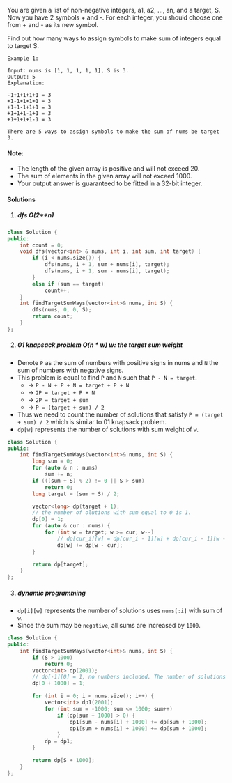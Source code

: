 You are given a list of non-negative integers, a1, a2, ..., an, and a target, S. Now you have 2 symbols + and -. For each integer, you should choose one from + and - as its new symbol.

Find out how many ways to assign symbols to make sum of integers equal to target S.

```
Example 1:

Input: nums is [1, 1, 1, 1, 1], S is 3. 
Output: 5
Explanation: 

-1+1+1+1+1 = 3
+1-1+1+1+1 = 3
+1+1-1+1+1 = 3
+1+1+1-1+1 = 3
+1+1+1+1-1 = 3

There are 5 ways to assign symbols to make the sum of nums be target 3.
```

#### Note:

-    The length of the given array is positive and will not exceed 20.
-    The sum of elements in the given array will not exceed 1000.
-    Your output answer is guaranteed to be fitted in a 32-bit integer.


#### Solutions

1. ##### dfs O(2**n)

```cpp
class Solution {
public:
    int count = 0;
    void dfs(vector<int> & nums, int i, int sum, int target) {
        if (i < nums.size()) {
            dfs(nums, i + 1, sum + nums[i], target);
            dfs(nums, i + 1, sum - nums[i], target);
        }
        else if (sum == target)
            count++;
    }
    int findTargetSumWays(vector<int>& nums, int S) {
        dfs(nums, 0, 0, S);
        return count;
    }
};
```


2. ##### 01 knapsack problem O(n * w)  w: the target sum weight

- Denote `P` as the sum of numbers with positive signs in nums and `N` the sum of numbers with negative signs. 
- This problem is equal to find `P` and `N` such that `P - N = target`.
    - -> `P - N + P + N = target + P + N`
    - -> `2P = target + P + N`
    - -> `2P = target + sum`
    - -> `P = (target + sum) / 2`
- Thus we need to count the number of solutions that satisfy `P = (target + sum) / 2` which is similar to 01 knapsack problem.
- `dp[w]` represents the number of solutions with sum weight of `w`.

```cpp
class Solution {
public:
    int findTargetSumWays(vector<int>& nums, int S) {
        long sum = 0;
        for (auto & n : nums)
            sum += n;
        if (((sum + S) % 2) != 0 || S > sum)
            return 0;
        long target = (sum + S) / 2;

        vector<long> dp(target + 1);
        // the number of olutions with sum equal to 0 is 1.
        dp[0] = 1;
        for (auto & cur : nums) {
            for (int w = target; w >= cur; w--)
                // dp[cur_i][w] = dp[cur_i - 1][w] + dp[cur_i - 1][w - cur]
                dp[w] += dp[w - cur];
        }

        return dp[target];
    }
};
```

3. ##### dynamic programming

- `dp[i][w]` represents the number of solutions uses `nums[:i]` with sum of `w`.
- Since the sum may be `negative`, all sums are increased by `1000`.


```cpp
class Solution {
public:
    int findTargetSumWays(vector<int>& nums, int S) {
        if (S > 1000)
            return 0;
        vector<int> dp(2001);
        // dp[-1][0] = 1, no numbers included. The number of solutions with sum 0 is 1.
        dp[0 + 1000] = 1;

        for (int i = 0; i < nums.size(); i++) {
            vector<int> dp1(2001);
            for (int sum = -1000; sum <= 1000; sum++)
                if (dp[sum + 1000] > 0) {
                    dp1[sum - nums[i] + 1000] += dp[sum + 1000];
                    dp1[sum + nums[i] + 1000] += dp[sum + 1000];
                }
            dp = dp1;
        }

        return dp[S + 1000];
    }
};
```
